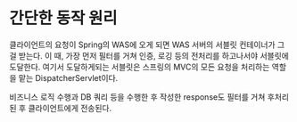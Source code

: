 # 간단한 동작 원리

클라이언트의 요청이 Spring의 WAS에 오게 되면 WAS 서버의 서블릿 컨테이너가 그걸 받는다. 이 때, 가장 먼저 필터를 거쳐 인증, 로깅 등의 전처리를 하고나서야 서블릿에 도달한다. 여기서 도달하게되는 서블릿은 스프링의 MVC의 모든 요청을 처리하는 역할을 맡는 DispatcherServlet이다. 

비즈니스 로직 수행과 DB 쿼리 등을 수행한 후 작성한 response도 필터를 거쳐 후처리된 후 클라이언트에게 전송된다.